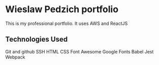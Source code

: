 # Wieslaw Pedzich portfolio
This is my professional portfolio. It uses AWS and ReactJS


## Technologies Used

Git and github
SSH
HTML
CSS
Font Awesome
Google Fonts
Babel
Jest
Webpack
